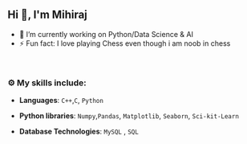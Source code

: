 ## Hi 👋, I'm Mihiraj 


- 🔭 I’m currently working on Python/Data Science & AI
- ⚡ Fun fact: I love playing Chess even though i am noob in chess

<br>


### :gear: My skills include:

- **Languages**: `C++`,`C`, `Python`

- **Python libraries**: `Numpy`,`Pandas`, `Matplotlib`, `Seaborn`, `Sci-kit-Learn`

- **Database Technologies**: `MySQL` , `SQL`




<br>
